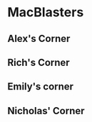 # MacBlasters



## Alex's Corner



## Rich's Corner




## Emily's corner





## Nicholas' Corner

